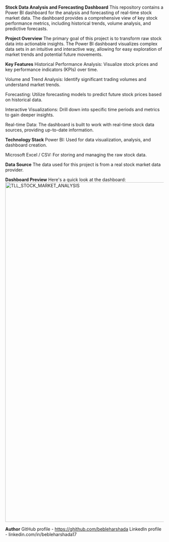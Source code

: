 **Stock Data Analysis and Forecasting Dashboard**
This repository contains a Power BI dashboard for the analysis and forecasting of real-time stock market data. The dashboard provides a comprehensive view of key stock performance metrics, including historical trends, volume analysis, and predictive forecasts.

**Project Overview**
The primary goal of this project is to transform raw stock data into actionable insights. The Power BI dashboard visualizes complex data sets in an intuitive and interactive way, allowing for easy exploration of market trends and potential future movements.

**Key Features**
Historical Performance Analysis: Visualize stock prices and key performance indicators (KPIs) over time.

Volume and Trend Analysis: Identify significant trading volumes and understand market trends.

Forecasting: Utilize forecasting models to predict future stock prices based on historical data.

Interactive Visualizations: Drill down into specific time periods and metrics to gain deeper insights.

Real-time Data: The dashboard is built to work with real-time stock data sources, providing up-to-date information.

**Technology Stack**
Power BI: Used for data visualization, analysis, and dashboard creation.

Microsoft Excel / CSV: For storing and managing the raw stock data.

**Data Source**
The data used for this project is from a real stock market data provider. 

**Dashboard Preview**
Here's a quick look at the dashboard:
<img width="1920" height="1080" alt="TLL_STOCK_MARKET_ANALYSIS" src="https://github.com/user-attachments/assets/46c38e98-676c-44c1-a7ad-90c3eea939a5" />

**Author**
GitHub profile - https://ghithub.com/bebleharshada
LinkedIn profile - linkedin.com/in/bebleharshada17

